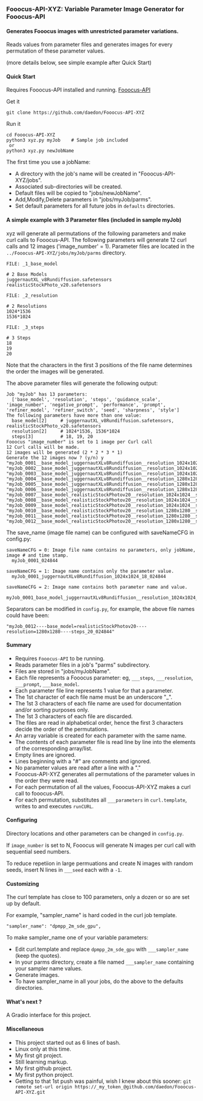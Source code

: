 ### Fooocus-API-XYZ: Variable Parameter Image Generator for Fooocus-API
#### Generates Fooocus images with unrestricted parameter variations.

Reads values from parameter files and generates images for every permutation of these parameter values.

(more details below, see simple example after Quick Start)

#### Quick Start

Requires Fooocus-API installed and running.
[Fooocus-API](https://github.com/mrhan1993/Fooocus-API)

Get it 
```
git clone https://github.com/daedon/Fooocus-API-XYZ
```
Run it
```
cd Fooocus-API-XYZ
python3 xyz.py myJob    # Sample job included
 or 
python3 xyz.py newJobName

```
The first time you use a jobName:
* A directory with the job's name will be created in "Fooocus-API-XYZ/jobs".
* Associated sub-directories will be created.
* Default files will be copied to "jobs/newJobName".
* Add,Modify,Delete parameters in "jobs/myJob/parms".
* Set default parameters for all future jobs in `defaults` directories.

#### A simple example with 3 Parameter files (included in sample myJob)
xyz will generate all permutations of the following parameters and make curl calls to Fooocus-API.
The following parameters will generate 12 curl calls and 12 images ('image_number' = 1).
Parameter files are located in the `../Fooocus-API-XYZ/jobs/myJob/parms` directory.

`FILE: _1_base_model`
```
# 2 Base Models
juggernautXL_v8Rundiffusion.safetensors
realisticStockPhoto_v20.safetensors
```
`FILE: _2_resolution`
```
# 2 Resolutions
1024*1536
1536*1024
```
`FILE: _3_steps`
```
# 3 Steps
18
19
20
```

Note that the characters in the first 3 positions of the file name determines the order the images will be generated. 

The above parameter files will generate the following output:
```
Job "myJob" has 13 parameters:
  ['base_model', 'resolution', 'steps', 'guidance_scale', 'image_number', 'negative_prompt', 'performance', 'prompt', 'refiner_model', 'refiner_switch', 'seed', 'sharpness', 'style']
The following parameters have more than one value:
  base_model[2]     # juggernautXL_v8Rundiffusion.safetensors, realisticStockPhoto_v20.safetensors
  resolution[2]     # 1024*1536, 1536*1024
  steps[3]          # 18, 19, 20
Fooocus "image_number" is set to 1 image per Curl call
12 Curl calls will be made.
12 images will be generated (2 * 2 * 3 * 1)
Generate the 12 images now ? (y/n) y
"myJob_0001__base_model_juggernautXLv8Rundiffusion__resolution_1024x1024__steps_18_024844"
"myJob_0002__base_model_juggernautXLv8Rundiffusion__resolution_1024x1024__steps_19_024844"
"myJob_0003__base_model_juggernautXLv8Rundiffusion__resolution_1024x1024__steps_20_024844"
"myJob_0004__base_model_juggernautXLv8Rundiffusion__resolution_1280x1280__steps_18_024844"
"myJob_0005__base_model_juggernautXLv8Rundiffusion__resolution_1280x1280__steps_19_024844"
"myJob_0006__base_model_juggernautXLv8Rundiffusion__resolution_1280x1280__steps_20_024844"
"myJob_0007__base_model_realisticStockPhotov20__resolution_1024x1024__steps_18_024844"
"myJob_0008__base_model_realisticStockPhotov20__resolution_1024x1024__steps_19_024844"
"myJob_0009__base_model_realisticStockPhotov20__resolution_1024x1024__steps_20_024844"
"myJob_0010__base_model_realisticStockPhotov20__resolution_1280x1280__steps_18_024844"
"myJob_0011__base_model_realisticStockPhotov20__resolution_1280x1280__steps_19_024844"
"myJob_0012__base_model_realisticStockPhotov20__resolution_1280x1280__steps_20_024844"
```
The save_name (image file name) can be configured with saveNameCFG in config.py:
```
saveNameCFG = 0: Image file name contains no parameters, only jobName, image # and time stamp. 
  myJob_0001_024844

saveNameCFG = 1: Image name contains only the parameter value.
  myJob_0001_juggernautXLv8Rundiffusion_1024x1024_18_024844

saveNameCFG = 2: Image name contains both parameter name and value.
  myJob_0001_base_model_juggernautXLv8Rundiffusion__resolution_1024x1024__steps_18_024844
```
Separators can be modified in `config.py`, for example, the above file names could have been:
```
"myJob_0012----base_model=realisticStockPhotov20----resolution=1280x1280----steps_20_024844"
```
#### Summary
* Requires `Fooocus-API` to be running.
* Reads parameter files in a job's "parms" subdirectory.
* Files are stored in "jobs/myJobName".
* Each file represents a Fooocus parameter: eg, `___steps`, `___resolution`, `___prompt`, `___base_model`.
* Each parameter file line represents 1 value for that a parameter.
* The 1st character of each file name must be an underscore "_".
* The 1st 3 characters of each file name are used for documentation and/or sorting purposes only.
* The 1st 3 characters of each file are discarded.
* The files are read in alphabetical order, hence the first 3 characters decide the order of the permutations.
* An array variable is created for each parameter with the same name.
* The contents of each parameter file is read line by line into the elements of the corresponding array/list.
* Empty lines are ignored.
* Lines beginning with a "#" are comments and ignored.
* No parameter values are read after a line with a "."
* Fooocus-API-XYZ generates all permutations of the parameter values in the order they were read.
* For each permutation of all the values, Fooocus-API-XYZ makes a curl call to fooocus-API.
* For each permutation, substitutes all `___parameters` in `curl.template`, writes to and executes `runCURL`.

#### Configuring

Directory locations and other parameters can be changed in `config.py`.

If `image_number` is set to N, Fooocus will generate N images per curl call with sequential seed numbers.

To reduce repetiion in large permuations and create N images with random seeds, insert N lines in `___seed` each with a `-1`.


#### Customizing

The curl template has close to 100 parameters, only a dozen or so are set up by default.

For example, "sampler_name" is hard coded in the curl job template. 

```
"sampler_name": "dpmpp_2m_sde_gpu",
```

To make sampler_name one of your variable parameters:
* Edit curl.template and replace `dpmpp_2m_sde_gpu` with `___sampler_name` (keep the quotes).
* In your parms directory, create a file named `___sampler_name` containing your sampler name values.
* Generate images.
* To have sampler_name in all your jobs, do the above to the defaults directories.

#### What's next ?

A Gradio interface for this project.

#### Miscellaneous
* This project started out as 6 lines of bash.
* Linux only at this time.
* My first git project.
* Still learning markup.
* My first github project.
* My first python project.
* Getting to that 1st push was painful, wish I knew about this sooner:
`git remote set-url origin https://_my_token_@github.com/daedon/Fooocus-API-XYZ.git`


